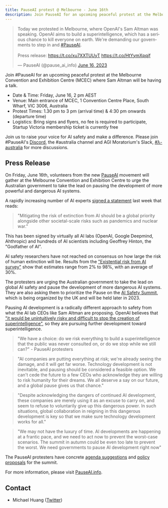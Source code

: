 ```yaml
---
title: PauseAI protest @ Melbourne - June 16th
description: Join PauseAI for an upcoming peaceful protest at the Melbourne Convention and Exhibition Centre (MCEC) where Sam Altman will be having a talk in Melbourne.
---
```


<div>
<blockquote class="twitter-tweet"><p lang="en" dir="ltr">Today we protested in Melbourne, where OpenAI&#39;s Sam Altman was speaking. OpenAI aims to build a superintelligence, which has a serious chance to kill everyone on earth. We&#39;re demanding our governments to step in and <a href="https://twitter.com/hashtag/PauseAI?src=hash&amp;ref_src=twsrc%5Etfw">#PauseAI</a>.<br><br>Press release: <a href="https://t.co/xu7XXTUUyT">https://t.co/xu7XXTUUyT</a> <a href="https://t.co/HtYymXpqjf">https://t.co/HtYymXpqjf</a></p>&mdash; PauseAI (@pause_ai_info) <a href="https://twitter.com/pause_ai_info/status/1669809871867240451?ref_src=twsrc%5Etfw">June 16, 2023</a></blockquote> <script async src="https://platform.twitter.com/widgets.js" charset="utf-8"></script>
</div>

Join #PauseAI for an upcoming peaceful protest at the Melbourne Convention and Exhibition Centre (MCEC) where Sam Altman will be having a talk.

- Date & Time: Friday, June 16, 2 pm AEST
- Venue: Main entrance of MCEC, 1 Convention Centre Place, South Wharf, VIC 3006, Australia
- Protest Times: 1.30 pm to 3 pm (arrival time) & 4:30 pm onwards (departure time)
- Logistics: Bring signs and flyers, no fee is required to participate, Startup Victoria membership ticket is currently free

Join us to raise your voice for AI safety and make a difference. Please join #PauseAI's [Discord](https://www.campaignforaisafety.org/r/00904dc7?m=4045bfdd-2b52-4fa2-b4c5-0d8adb4aac63), the #australia channel and AGI Moratorium's Slack, [#λ-australia](https://www.campaignforaisafety.org/r/2b0991d9?m=4045bfdd-2b52-4fa2-b4c5-0d8adb4aac63) for more discussions.

## Press Release

On Friday, June 16th, volunteers from the new [PauseAI](http://pauseai.info) movement will gather at the Melbourne Convention and Exhibition Centre to urge the Australian government to take the lead on pausing the development of more powerful and dangerous AI systems.

A rapidly increasing number of AI experts [signed a statement](https://www.safe.ai/statement-on-ai-risk) last week that reads:

> "Mitigating the risk of extinction from AI should be a global priority alongside other societal-scale risks such as pandemics and nuclear war."

This has been signed by virtually all AI labs (OpenAI, Google Deepmind, Ahthropic) and hundreds of AI scientists including Geoffrey Hinton, the "Godfather of AI".

AI safety researchers have not reached on consensus on how large the risk of human extinction will be.
Results from the ["Existential risk from AI survey"](https://forum.effectivealtruism.org/posts/8CM9vZ2nnQsWJNsHx/existential-risk-from-ai-survey-results) show that estimates range from 2% to 98%, with an average of 30%.

The protesters are urging the Australian government to take the lead on global AI safety and pause the development of more dangerous AI systems.
They are also asking them to prioritize the Pause on the [AI Safety Summit](https://pauseai.info/summit), which is being organized by the UK and will be held later in 2023.

Pausing AI development is a radically different approach to safety from what the AI lab CEOs like Sam Altman are proposing.
OpenAI believes that ["it would be unintuitively risky and difficult to stop the creation of superintelligence"](https://openai.com/blog/governance-of-superintelligence), so they are pursuing further development toward superintelligence.

> "We have a choice: do we risk everything to build a superintelligence that the public was never consulted on, or do we stop while we still can?" - PauseAI protesters

> "AI companies are putting everything at risk; we're already seeing the damage, and it will get far worse. Technology development is not inevitable, and pausing should be considered a feasible option. We can't cede the future to a few CEOs who acknowledge they are willing to risk humanity for their dreams. We all deserve a say on our future, and a global pause gives us that chance."

> "Despite acknowledging the dangers of continued AI development, these companies are merely using it as an excuse to carry on, and seem to refuse to voluntarily give up this dangerous power. In such situations, global collaboration in reigning in this dangerous development is key so that we make sure technology development works for all."

> "We may not have the luxury of time. AI developments are happening at a frantic pace, and we need to act now to prevent the worst-case scenarios. The summit in autumn could be even too late to prevent the worst. We need governments to pause AI development right now"

The PauseAI protesters have concrete [agenda suggestions](/summit) and [policy proposals](/proposal) for the summit.

For more information, please visit [PauseAI.info](http://pauseai.info).

## Contact

- Michael Huang ([Twitter](https://twitter.com/michhuan))
